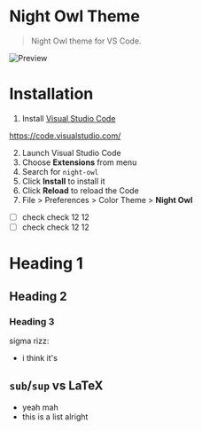 # Night Owl Theme

> Night Owl theme for VS Code.

![Preview](images/preview.gif)

# Installation

1.  Install [Visual Studio Code](https://code.visualstudio.com/)

https://code.visualstudio.com/

2.  Launch Visual Studio Code
3.  Choose **Extensions** from menu
4.  Search for `night-owl`
5.  Click **Install** to install it
6.  Click **Reload** to reload the Code
7.  File > Preferences > Color Theme > **Night Owl**

-[ ] check check 12 12
-[ ] check check 12 12

Heading 1
========

Heading 2
--------------

### Heading 3

sigma rizz:
- i think it's 

## `sub`/`sup` vs LaTeX
- yeah mah
- this is a list alright